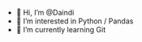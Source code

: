 - 👋 Hi, I’m @Daindi
- 👀 I’m interested in Python / Pandas
- 🌱 I’m currently learning Git


<!---
Daindi/Daindi is a ✨ special ✨ repository because its `README.md` (this file) appears on your GitHub profile.
You can click the Preview link to take a look at your changes.
--->

